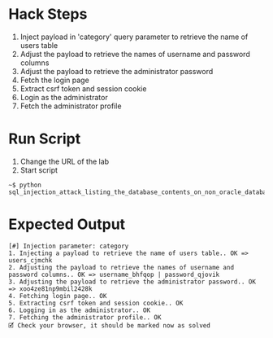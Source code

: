 # Hack Steps

1. Inject payload in 'category' query parameter to retrieve the name of users table
2. Adjust the payload to retrieve the names of username and password columns
3. Adjust the payload to retrieve the administrator password
4. Fetch the login page
5. Extract csrf token and session cookie
6. Login as the administrator
7. Fetch the administrator profile

# Run Script

1. Change the URL of the lab
2. Start script

```
~$ python sql_injection_attack_listing_the_database_contents_on_non_oracle_databases.py
```

# Expected Output

```
[#] Injection parameter: category
1. Injecting a payload to retrieve the name of users table.. OK => users_cjmchk
2. Adjusting the payload to retrieve the names of username and password columns.. OK => username_bhfqop | password_qjovik
3. Adjusting the payload to retrieve the administrator password.. OK => xoo4ze81np9mbil2428k
4. Fetching login page.. OK
5. Extracting csrf token and session cookie.. OK
6. Logging in as the administrator.. OK
7. Fetching the administrator profile.. OK
🗹 Check your browser, it should be marked now as solved
```
